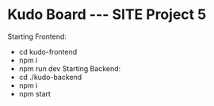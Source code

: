 # Kudo Board --- SITE Project 5

Starting Frontend:

- cd kudo-frontend
- npm i
- npm run dev
  Starting Backend:
- cd ./kudo-backend
- npm i
- npm start
